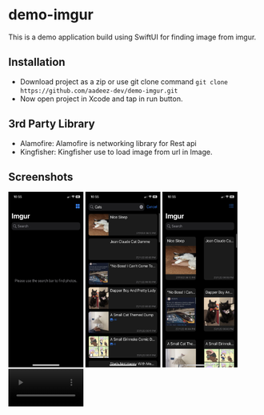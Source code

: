 # demo-imgur

This is a demo application build using SwiftUI for finding image from imgur.

## Installation

- Download project as a zip or use git clone command ```git clone https://github.com/aadeez-dev/demo-imgur.git```
- Now open project in Xcode and tap in run button.

## 3rd Party Library
- Alamofire: Alamofire is networking library for Rest api
- Kingfisher: Kingfisher use to load image from url in Image.

## Screenshots

<p float="left">
 <img src="https://github.com/aadeez-dev/demo-imgur/blob/main/Imgur%20Demo/Screenshots/IMG_9527.PNG" width="150" height="350" />
  <img src="https://github.com/aadeez-dev/demo-imgur/blob/main/Imgur%20Demo/Screenshots/IMG_9528.PNG" width="150" height="350" />
  <img src="https://github.com/aadeez-dev/demo-imgur/blob/main/Imgur%20Demo/Screenshots/IMG_9529.PNG" width="150" height="350" />
  <video src="https://github.com/aadeez-dev/demo-imgur/blob/main/Imgur%20Demo/Screenshots/demo_video.MP4" width="150" />
</p>
